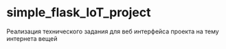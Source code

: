 # simple_flask_IoT_project

Реализация технического задания для веб интерфейса проекта на тему интернета вещей 

